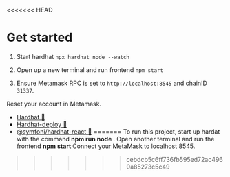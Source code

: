 <<<<<<< HEAD
# Get started

1. Start hardhat `npx hardhat node --watch`

2. Open up a new terminal and run frontend `npm start`
3. Ensure Metamask RPC is set to `http://localhost:8545` and chainID `31337`.

Reset your account in Metamask.

- [Hardhat 👷](https://hardhat.org/)
- [Hardhat-deploy 🤘](https://hardhat.org/plugins/hardhat-deploy.html)
- [@symfoni/hardhat-react 🎻](https://github.com/symfoni/buidler-plugins)
=======
To run this project, start up hardat with the command <b> npm run node </b>.
Open another terminal and run the frontend <b> npm start </b>
Connect your MetaMask to localhost 8545.
>>>>>>> cebdcb5c6ff736fb595ed72ac4960a85273c5c49
